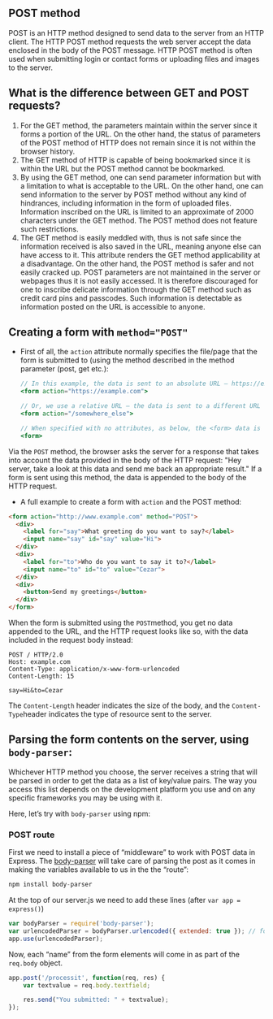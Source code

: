 ## POST method

POST is an HTTP method designed to send data to the server from an HTTP client. The HTTP POST method requests the web server accept the data enclosed in the body of the POST message. HTTP POST method is often used when submitting login or contact forms or uploading files and images to the server.

## What is the difference between GET and POST requests?

1. For the GET method, the parameters maintain within the server since it forms a portion of the URL. On the other hand, the status of parameters of the POST method of HTTP does not remain since it is not within the browser history.
2. The GET method of HTTP is capable of being bookmarked since it is within the URL but the POST method cannot be bookmarked.
3. By using the GET method, one can send parameter information but with a limitation to what is acceptable to the URL. On the other hand, one can send information to the server by POST method without any kind of hindrances, including information in the form of uploaded files. Information inscribed on the URL is limited to an approximate of 2000 characters under the GET method. The POST method does not feature such restrictions.
4. The GET method is easily meddled with, thus is not safe since the information received is also saved in the URL, meaning anyone else can have access to it. This attribute renders the GET method applicability at a disadvantage. On the other hand, the POST method is safer and not easily cracked up. POST parameters are not maintained in the server or webpages thus it is not easily accessed. It is therefore discouraged for one to inscribe delicate information through the GET method such as credit card pins and passcodes. Such information is detectable as information posted on the URL is accessible to anyone.

## Creating a form with `method="POST"`

- First of all, the `action` attribute normally specifies the file/page that the form is submitted to (using the method described in the method parameter (post, get etc.):
    
    ```jsx
    // In this example, the data is sent to an absolute URL — https://example.com:
    <form action="https://example.com">
    ```
    
    ```jsx
    // Or, we use a relative URL — the data is sent to a different URL on the same origin:
    <form action="/somewhere_else">
    ```
    
    ```jsx
    // When specified with no attributes, as below, the <form> data is sent to the same page that the form is present on:
    <form>
    ```
    

Via the `POST` method, the browser asks the server for a response that takes into account the data provided in the body of the HTTP request: "Hey server, take a look at this data and send me back an appropriate result." If a form is sent using this method, the data is appended to the body of the HTTP request.

- A full example to create a form with `action` and the POST method:

```html
<form action="http://www.example.com" method="POST">
  <div>
    <label for="say">What greeting do you want to say?</label>
    <input name="say" id="say" value="Hi">
  </div>
  <div>
    <label for="to">Who do you want to say it to?</label>
    <input name="to" id="to" value="Cezar">
  </div>
  <div>
    <button>Send my greetings</button>
  </div>
</form>
```

When the form is submitted using the `POST`method, you get no data appended to the URL, and the HTTP request looks like so, with the data included in the request body instead:

```
POST / HTTP/2.0
Host: example.com
Content-Type: application/x-www-form-urlencoded
Content-Length: 15

say=Hi&to=Cezar
```

The `Content-Length` header indicates the size of the body, and the `Content-Type`header indicates the type of resource sent to the server.

## Parsing the form contents on the server, using `body-parser`:

Whichever HTTP method you choose, the server receives a string that will be parsed in order to get the data as a list of key/value pairs. The way you access this list depends on the development platform you use and on any specific frameworks you may be using with it.

Here, let’s try with `body-parser` using npm:

### POST route

First we need to install a piece of “middleware” to work with POST data in Express. The [body-parser](https://github.com/expressjs/body-parser) will take care of parsing the post as it comes in making the variables available to us in the the “route”:

```jsx
npm install body-parser
```

At the top of our server.js we need to add these lines (after `var app = express()`)

```jsx
var bodyParser = require('body-parser');
var urlencodedParser = bodyParser.urlencoded({ extended: true }); // for parsing form data
app.use(urlencodedParser);

```

Now, each “name” from the form elements will come in as part of the `req.body` object.

```jsx
app.post('/processit', function(req, res) {
    var textvalue = req.body.textfield;

    res.send("You submitted: " + textvalue);
});

```